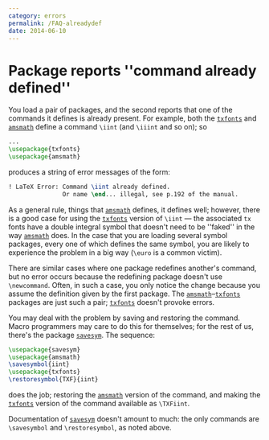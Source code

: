 ```yaml
---
category: errors
permalink: /FAQ-alreadydef
date: 2014-06-10
---
```


# Package reports ''command already defined''

You load a pair of packages, and the second reports that one of the
commands it defines is already present.  For example, both the
[`txfonts`](https://ctan.org/pkg/txfonts) and [`amsmath`](https://ctan.org/pkg/amsmath) define a command `\iint`
(and `\iiint` and so on); so
```latex
...
\usepackage{txfonts}
\usepackage{amsmath}
```
produces a string of error messages of the form:
```latex
! LaTeX Error: Command \iint already defined.
               Or name \end... illegal, see p.192 of the manual.
```
As a general rule, things that [`amsmath`](https://ctan.org/pkg/amsmath) defines, it defines
well; however, there is a good case for using the [`txfonts`](https://ctan.org/pkg/txfonts)
version of `\iint`&nbsp;&mdash; the associated `tx` fonts have a
double integral symbol that doesn't need to be ''faked'' in the way
[`amsmath`](https://ctan.org/pkg/amsmath) does.  In the case that you are loading several
symbol packages, every one of which defines the same symbol, you are
likely to experience the problem in a big way (`\euro` is a common
victim).

There are similar cases where one package redefines another's command,
but no error occurs because the redefining package doesn't use
`\newcommand`.  Often, in such a case, you only notice the change
because you assume the definition given by the first package.  The
[`amsmath`](https://ctan.org/pkg/amsmath)&ndash;[`txfonts`](https://ctan.org/pkg/txfonts) packages are just such a pair;
[`txfonts`](https://ctan.org/pkg/txfonts) doesn't provoke errors.

You may deal with the problem by saving and restoring the command.
Macro programmers may care to do this for themselves; for the rest of
us, there's the package [`savesym`](https://ctan.org/pkg/savesym).  The sequence:
```latex
\usepackage{savesym}
\usepackage{amsmath}
\savesymbol{iint}
\usepackage{txfonts}
\restoresymbol{TXF}{iint}
```
does the job; restoring the [`amsmath`](https://ctan.org/pkg/amsmath) version of the command,
and making the [`txfonts`](https://ctan.org/pkg/txfonts) version of the command available as
`\TXFiint`.

Documentation of [`savesym`](https://ctan.org/pkg/savesym) doesn't amount to much: the only
commands are `\savesymbol` and `\restoresymbol`, as noted above.

